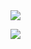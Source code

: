 <picture>
  <source
    srcset="https://github-readme-stats.vercel.app/api?username=xartd0&show_icons=true&theme=dark"
    media="(prefers-color-scheme: dark)"
  />
  <source
    srcset="https://github-readme-stats.vercel.app/api?username=xartd0&show_icons=true"
    media="(prefers-color-scheme: light), (prefers-color-scheme: no-preference)"
  />
  <img src="https://github-readme-stats.vercel.app/api?username=xartd0&show_icons=true" />
</picture>


![](https://komarev.com/ghpvc/?username=xartd0)

